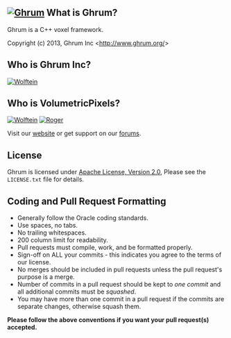 [![Ghrum][Project Logo]][Website]
What is Ghrum?
-----------------
Ghrum is a C++ voxel framework.

Copyright (c) 2013, Ghrum Inc <<http://www.ghrum.org/>>  

Who is Ghrum Inc?
----------------
[![Wolftein](http://www.gravatar.com/avatar/4432d473ae6cf768348462aaf04d1f8e.png)](http://www.volumetricpixels.com/index.php?members/wolftein.14/)

Who is VolumetricPixels?
----------------
[![Wolftein](http://www.gravatar.com/avatar/4432d473ae6cf768348462aaf04d1f8e.png)](http://www.volumetricpixels.com/index.php?members/wolftein.14/)
[![Roger](http://www.gravatar.com/avatar/7962fc6e594821902af1f0752f34bf48)](http://www.volumetricpixels.com/index.php?members/roger.2/)

Visit our [website][Website] or get support on our [forums][Forums].  

License
-------
Ghrum is licensed under [Apache License, Version 2.0][License],  Please see the `LICENSE.txt` file for details.

Coding and Pull Request Formatting
----------------------------------
* Generally follow the Oracle coding standards.
* Use spaces, no tabs.
* No trailing whitespaces.
* 200 column limit for readability.
* Pull requests must compile, work, and be formatted properly.
* Sign-off on ALL your commits - this indicates you agree to the terms of our license.
* No merges should be included in pull requests unless the pull request's purpose is a merge.
* Number of commits in a pull request should be kept to *one commit* and all additional commits must be *squashed*.
* You may have more than one commit in a pull request if the commits are separate changes, otherwise squash them.

**Please follow the above conventions if you want your pull request(s) accepted.**

[Project Logo]: http://www.volumetricpixels.com/styles/xenblock/xenforo/logo.png
[License]: https://github.com/Wolftein/Ghrum/LICENSE.txt
[Website]: http://www.volumetricpixels.com
[Forums]: http://www.volumetricpixels.com

